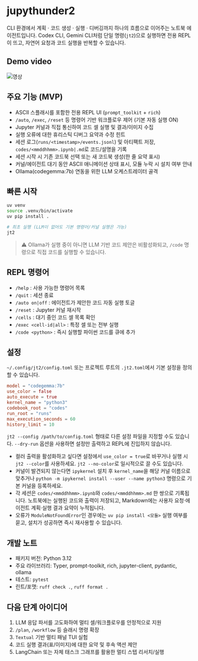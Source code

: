 # jupythunder2

CLI 환경에서 계획 · 코드 생성 · 실행 · 디버깅까지 하나의 흐름으로 이어주는 노트북 에이전트입니다. Codex CLI, Gemini CLI처럼 단일 명령(`jt2`)으로 실행하면 전용 REPL이 뜨고, 자연어 요청과 코드 실행을 반복할 수 있습니다.

## Demo video
![영상](https://github.com/user-attachments/assets/adda3abd-174c-4992-a1ee-d24d67610701)

## 주요 기능 (MVP)
- ASCII 스플래시를 포함한 전용 REPL UI (`prompt_toolkit` + `rich`)
- `/auto`, `/exec`, `/reset` 등 명령어 기반 워크플로우 제어 (기본 자동 실행 ON)
- Jupyter 커널과 직접 통신하여 코드 셀 실행 및 결과/이미지 수집
- 실행 오류에 대한 휴리스틱 디버그 요약과 수정 힌트
- 세션 로그(`runs/<timestamp>/events.jsonl`) 및 아티팩트 저장, `codes/<mmddhhmm>.ipynb|.md`로 코드/설명을 기록
- 세션 시작 시 기존 코드북 선택 또는 새 코드북 생성(한 줄 요약 표시)
- 커널/에이전트 대기 동안 ASCII 애니메이션 상태 표시, 모듈 누락 시 설치 여부 안내
- Ollama(codegemma:7b) 연동을 위한 LLM 오케스트레이터 골격

## 빠른 시작
```bash
uv venv
source .venv/bin/activate
uv pip install .

# 최초 실행 (LLM이 없어도 기본 명령어/커널 실행은 가능)
jt2
```

> ⚠️ Ollama가 실행 중이 아니면 LLM 기반 코드 제안은 비활성화되고, `/code` 명령으로 직접 코드를 실행할 수 있습니다.

## REPL 명령어
- `/help` : 사용 가능한 명령어 목록
- `/quit` : 세션 종료
- `/auto on|off` : 에이전트가 제안한 코드 자동 실행 토글
- `/reset` : Jupyter 커널 재시작
- `/cells` : 대기 중인 코드 셀 목록 확인
- `/exec <cell-id|all>` : 특정 셀 또는 전부 실행
- `/code <python>` : 즉시 실행할 파이썬 코드를 큐에 추가

## 설정
`~/.config/jt2/config.toml` 또는 프로젝트 루트의 `.jt2.toml`에서 기본 설정을 정의할 수 있습니다.

```toml
model = "codegemma:7b"
use_color = false
auto_execute = true
kernel_name = "python3"
codebook_root = "codes"
run_root = "runs"
max_execution_seconds = 60
history_limit = 10
```

`jt2 --config /path/to/config.toml` 형태로 다른 설정 파일을 지정할 수도 있습니다. `--dry-run` 옵션을 사용하면 설정만 출력하고 REPL에 진입하지 않습니다.

- 컬러 출력을 활성화하고 싶다면 설정에서 `use_color = true`로 바꾸거나 실행 시 `jt2 --color`를 사용하세요. `jt2 --no-color`로 일시적으로 끌 수도 있습니다.
- 커널이 발견되지 않는다면 `ipykernel` 설치 후 `kernel_name`을 해당 커널 이름으로 맞추거나 `python -m ipykernel install --user --name python3` 명령으로 기본 커널을 등록하세요.
- 각 세션은 `codes/<mmddhhmm>.ipynb`와 `codes/<mmddhhmm>.md` 한 쌍으로 기록됩니다. 노트북에는 실행된 코드와 출력이 저장되고, Markdown에는 사용자 요청·에이전트 계획·실행 결과 요약이 누적됩니다.
- 오류가 `ModuleNotFoundError`인 경우에는 `uv pip install <모듈>` 실행 여부를 묻고, 설치가 성공하면 즉시 재사용할 수 있습니다.

## 개발 노트
- 패키지 버전: Python 3.12
- 주요 라이브러리: Typer, prompt-toolkit, rich, jupyter-client, pydantic, ollama
- 테스트: `pytest`
- 린트/포맷: `ruff check .`, `ruff format .`

## 다음 단계 아이디어
1. LLM 응답 파서를 고도화하여 멀티 셀/워크플로우를 안정적으로 지원
2. `/plan`, `/workflow` 등 슬래시 명령 확장
3. `Textual` 기반 멀티 패널 TUI 실험
4. 코드 실행 결과(표/이미지)에 대한 요약 및 후속 액션 제안
5. LangChain 또는 자체 태스크 그래프를 활용한 멀티 스텝 리서치/실행
